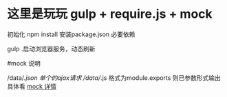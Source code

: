 
# 这里是玩玩 gulp + require.js + mock

初始化 npm install   安装package.json 必要依赖

gulp
.启动浏览器服务，动态刷新

#mock 说明

/data/*.json  单个的ajax请求
/data/*.js 格式为module.exports 则已参数形式输出 具体看 <a href="https://github.com/sanyueyu/gulp-mock-server" target="_blank">mock 详情</a>